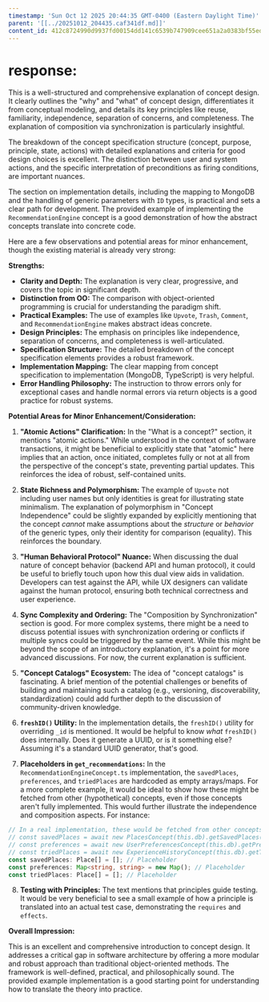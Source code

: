 ```yaml
---
timestamp: 'Sun Oct 12 2025 20:44:35 GMT-0400 (Eastern Daylight Time)'
parent: '[[../20251012_204435.caf341df.md]]'
content_id: 412c8724990d9937fd00154dd141c6539b747909cee651a2a0383bf55edf2e9a
---
```


# response:

This is a well-structured and comprehensive explanation of concept design. It clearly outlines the "why" and "what" of concept design, differentiates it from conceptual modeling, and details its key principles like reuse, familiarity, independence, separation of concerns, and completeness. The explanation of composition via synchronization is particularly insightful.

The breakdown of the concept specification structure (concept, purpose, principle, state, actions) with detailed explanations and criteria for good design choices is excellent. The distinction between user and system actions, and the specific interpretation of preconditions as firing conditions, are important nuances.

The section on implementation details, including the mapping to MongoDB and the handling of generic parameters with `ID` types, is practical and sets a clear path for development. The provided example of implementing the `RecommendationEngine` concept is a good demonstration of how the abstract concepts translate into concrete code.

Here are a few observations and potential areas for minor enhancement, though the existing material is already very strong:

**Strengths:**

* **Clarity and Depth:** The explanation is very clear, progressive, and covers the topic in significant depth.
* **Distinction from OO:** The comparison with object-oriented programming is crucial for understanding the paradigm shift.
* **Practical Examples:** The use of examples like `Upvote`, `Trash`, `Comment`, and `RecommendationEngine` makes abstract ideas concrete.
* **Design Principles:** The emphasis on principles like independence, separation of concerns, and completeness is well-articulated.
* **Specification Structure:** The detailed breakdown of the concept specification elements provides a robust framework.
* **Implementation Mapping:** The clear mapping from concept specification to implementation (MongoDB, TypeScript) is very helpful.
* **Error Handling Philosophy:** The instruction to throw errors only for exceptional cases and handle normal errors via return objects is a good practice for robust systems.

**Potential Areas for Minor Enhancement/Consideration:**

1. **"Atomic Actions" Clarification:** In the "What is a concept?" section, it mentions "atomic actions." While understood in the context of software transactions, it might be beneficial to explicitly state that "atomic" here implies that an action, once initiated, completes fully or not at all from the perspective of the concept's state, preventing partial updates. This reinforces the idea of robust, self-contained units.

2. **State Richness and Polymorphism:** The example of `Upvote` not including user names but only identities is great for illustrating state minimalism. The explanation of polymorphism in "Concept Independence" could be slightly expanded by explicitly mentioning that the concept *cannot* make assumptions about the *structure* or *behavior* of the generic types, only their identity for comparison (equality). This reinforces the boundary.

3. **"Human Behavioral Protocol" Nuance:** When discussing the dual nature of concept behavior (backend API and human protocol), it could be useful to briefly touch upon how this dual view aids in validation. Developers can test against the API, while UX designers can validate against the human protocol, ensuring both technical correctness and user experience.

4. **Sync Complexity and Ordering:** The "Composition by Synchronization" section is good. For more complex systems, there might be a need to discuss potential issues with synchronization ordering or conflicts if multiple syncs could be triggered by the same event. While this might be beyond the scope of an introductory explanation, it's a point for more advanced discussions. For now, the current explanation is sufficient.

5. **"Concept Catalogs" Ecosystem:** The idea of "concept catalogs" is fascinating. A brief mention of the potential challenges or benefits of building and maintaining such a catalog (e.g., versioning, discoverability, standardization) could add further depth to the discussion of community-driven knowledge.

6. **`freshID()` Utility:** In the implementation details, the `freshID()` utility for overriding `_id` is mentioned. It would be helpful to know *what* `freshID()` does internally. Does it generate a UUID, or is it something else? Assuming it's a standard UUID generator, that's good.

7. **Placeholders in `get_recommendations`:** In the `RecommendationEngineConcept.ts` implementation, the `savedPlaces`, `preferences`, and `triedPlaces` are hardcoded as empty arrays/maps. For a more complete example, it would be ideal to show how these might be fetched from other (hypothetical) concepts, even if those concepts aren't fully implemented. This would further illustrate the independence and composition aspects. For instance:

```typescript
// In a real implementation, these would be fetched from other concepts:
// const savedPlaces = await new PlacesConcept(this.db).getSavedPlaces(userId);
// const preferences = await new UserPreferencesConcept(this.db).getPreferences(userId);
// const triedPlaces = await new ExperienceHistoryConcept(this.db).getTriedPlaces(userId);
const savedPlaces: Place[] = []; // Placeholder
const preferences: Map<string, string> = new Map(); // Placeholder
const triedPlaces: Place[] = []; // Placeholder
```

8. **Testing with Principles:** The text mentions that principles guide testing. It would be very beneficial to see a small example of how a principle is translated into an actual test case, demonstrating the `requires` and `effects`.

**Overall Impression:**

This is an excellent and comprehensive introduction to concept design. It addresses a critical gap in software architecture by offering a more modular and robust approach than traditional object-oriented methods. The framework is well-defined, practical, and philosophically sound. The provided example implementation is a good starting point for understanding how to translate the theory into practice.
